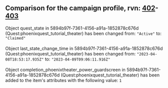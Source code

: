 ## Comparison for the campaign profile, rvn: [402](https://github.com/PRO100KatYT/FortniteProfileRevisions/tree/main/profiles/campaign/402%20campaign.json)-[403](https://github.com/PRO100KatYT/FortniteProfileRevisions/tree/main/profiles/campaign/403%20campaign.json)

Object quest_state in 5894b97f-7361-4156-a91a-1852878c676d (Quest:phoenixquest_tutorial_theater) has been changed from: `"Active"` to: `"Claimed"`
<br><br>
Object last_state_change_time in 5894b97f-7361-4156-a91a-1852878c676d (Quest:phoenixquest_tutorial_theater) has been changed from: `"2023-04-08T18:53:17.935Z"` to: `"2023-04-09T09:06:11.916Z"`
<br><br>
Object completion_phoenixtheater_power_guardscreen in 5894b97f-7361-4156-a91a-1852878c676d (Quest:phoenixquest_tutorial_theater) has been added to the item's attributes with the following value: `1`
<br><br>
